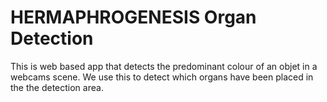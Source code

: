 # HERMAPHROGENESIS Organ Detection

This is web based app that detects the predominant colour of an objet in a webcams scene. We use this to detect which organs have been placed in the the detection area.

